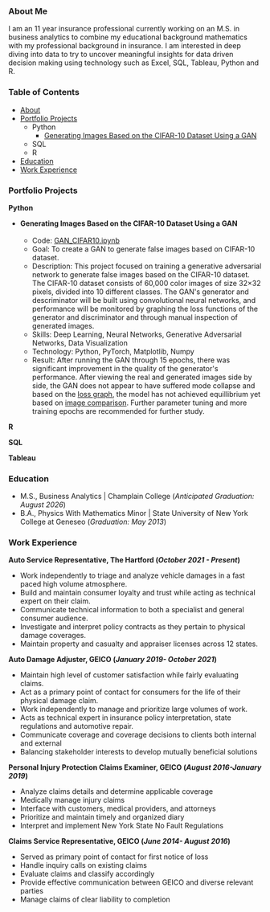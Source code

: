 ### About Me
I am an 11 year insurance professional currently working on an M.S. in business analytics to combine my educational background mathematics with my professional background in insurance. I am interested in deep diving into data to try to uncover meaningful insights for data driven decision making using technology such as Excel, SQL, Tableau, Python and R.

### Table of Contents
- [About](https://github.com/dhaensch/dhaensch.github.io/blob/main/README.md#About_Me)
- [Portfolio Projects](https://github.com/dhaensch/dhaensch.github.io/blob/main/README.md#portfolio-projects)
  - Python
    - [Generating Images Based on the CIFAR-10 Dataset Using a GAN](https://github.com/dhaensch/dhaensch.github.io/blob/main/README.md#Generating_Images_Based_on_the_CIFAR-10_Dataset_Using_a_GAN) 
  - SQL
  - R
- [Education](https://github.com/dhaensch/dhaensch.github.io/blob/main/README.md#education)
- [Work Experience](https://github.com/dhaensch/dhaensch.github.io/blob/main/README.md#work_experience)  
 
### Portfolio Projects
**Python**
- **Generating Images Based on the CIFAR-10 Dataset Using a GAN**<br><br>
  - Code: [GAN_CIFAR10.ipynb](GAN_CIFAR10/GAN_CIFAR10.ipynb)<br>
  - Goal: To create a GAN to generate false images based on CIFAR-10 dataset.  <br>
  - Description: This project focused on training a generative adversarial network to generate false images based on the CIFAR-10 dataset. The CIFAR-10 dataset consists of 60,000 color images of size 32×32 pixels, divided into 10 different classes. The GAN's generator and descriminator will be built using convolutional neural networks, and performance will be monitored by graphing the loss functions of the generator and discriminator and through manual inspection of generated images.<br>
  - Skills: Deep Learning, Neural Networks, Generative Adversarial Networks, Data Visualization<br>
  - Technology: Python, PyTorch, Matplotlib, Numpy<br>
  - Result: After running the GAN through 15 epochs, there was significant improvement in the quality of the generator's performance. After viewing the real and generated images side by side, the GAN does not appear to have suffered mode collapse and based on the [loss graph](GAN_CIFAR10/GAN_CIFAR10_losses_during_training.png), the model has not achieved equillibrium yet based on [image comparison](GAN_CIFAR10/GAN_CIFAR10_finale_image_comparison.png). Further parameter tuning and more training epochs are recommended for further study. 

**R**

**SQL**

**Tableau**

### Education
- M.S., Business Analytics | Champlain College (_Anticipated Graduation: August 2026_)
- B.A., Physics With Mathematics Minor | State University of New York College at Geneseo (_Graduation: May 2013_)


### Work Experience
**Auto Service Representative, The Hartford (_October 2021 - Present_)**
- Work independently to triage and analyze vehicle damages in a fast paced high volume atmosphere.
- Build and maintain consumer loyalty and trust while acting as technical expert on their claim.
- Communicate technical information to both a specialist and general consumer audience.
- Investigate and interpret policy contracts as they pertain to physical damage coverages.
- Maintain property and casualty and appraiser licenses across 12 states.

**Auto Damage Adjuster, GEICO (_January 2019- October 2021_)**
- Maintain high level of customer satisfaction while fairly evaluating claims.
- Act as a primary point of contact for consumers for the life of their physical damage claim.            
- Work independently to manage and prioritize large volumes of work.
- Acts as technical expert in insurance policy interpretation, state regulations and automotive repair.
- Communicate coverage and coverage decisions to clients both internal and external
- Balancing stakeholder interests to develop mutually beneficial solutions

**Personal Injury Protection Claims Examiner, GEICO (_August 2016-January 2019_)**
-  Analyze claims details and determine applicable coverage
-  Medically manage injury claims
-  Interface with customers, medical providers, and attorneys 
-  Prioritize and maintain timely and organized diary
-  Interpret and implement New York State No Fault Regulations

**Claims Service Representative, GEICO (_June 2014- August 2016_)**
- Served as primary point of contact for first notice of loss
- Handle inquiry calls on existing claims
- Evaluate claims and classify accordingly
- Provide effective communication between GEICO and diverse relevant parties
- Manage claims of clear liability to completion



